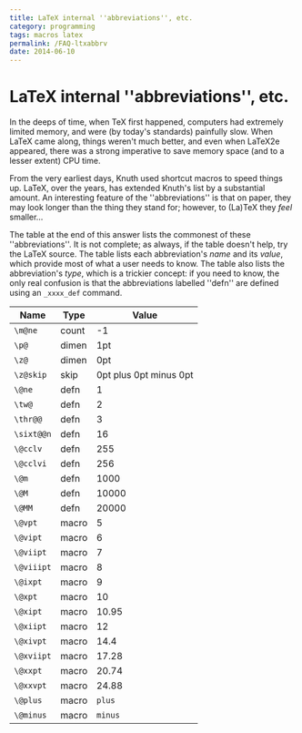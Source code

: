 ```yaml
---
title: LaTeX internal ''abbreviations'', etc.
category: programming
tags: macros latex
permalink: /FAQ-ltxabbrv
date: 2014-06-10
---
```


# LaTeX internal ''abbreviations'', etc.

In the deeps of time, when TeX first happened, computers had
extremely limited memory, and were (by today's standards) painfully
slow.  When LaTeX came along, things weren't much better, and even
when LaTeX2e appeared, there was a strong imperative to save memory
space (and to a lesser extent) CPU time.

From the very earliest days, Knuth used shortcut macros to speed
things up.  LaTeX, over the years, has extended Knuth's list by a
substantial amount.  An interesting feature  of the ''abbreviations'' is
that on paper, they may look longer than the thing they stand for;
however, to (La)TeX they _feel_ smaller&hellip;

The table at the end of this answer lists the commonest of these
''abbreviations''.  It is not complete; as always, if the table
doesn't help, try the LaTeX source.  The table lists each
abbreviation's _name_ and its _value_, which provide most of
what a user needs to know.  The table also lists the abbreviation's
_type_, which is a trickier concept: if you need to know, the
only real confusion is that the abbreviations labelled ''defn'' are
defined using an `_xxxx_def` command.


 | Name      |  Type  |  Value  |
 | --------- | ------ | -------- |
 | `\m@ne`   |  count |  -1  |
 | `\p@`     |  dimen |  1pt  |
 | `\z@`     |  dimen |  0pt  |
 | `\z@skip` |  skip  |  0pt plus 0pt minus 0pt |
 | `\@ne`    |  defn  |  1  |
 | `\tw@`    |  defn  |  2 |
 | `\thr@@`  |  defn  |  3  |
 | `\sixt@@n`|  defn  |  16  |
 | `\@cclv`  |  defn  |  255  |
 | `\@cclvi` |  defn  |  256  |
 | `\@m`     |  defn  |  1000  |
 | `\@M`     |  defn  |  10000  |
 | `\@MM`    |  defn  |  20000  |
 | `\@vpt`   |  macro |  5  |
 | `\@vipt`  |  macro |  6  |
 | `\@viipt` |  macro |  7  |
 | `\@viiipt`|  macro |  8  |
 | `\@ixpt`  |  macro |  9  |
 | `\@xpt`   |  macro |  10  |
 | `\@xipt`  |  macro |  10.95 |
 | `\@xiipt` |  macro |  12  |
 | `\@xivpt` |  macro |  14.4  |
 | `\@xviipt`|  macro |  17.28  |
 | `\@xxpt`  |  macro |  20.74  |
 | `\@xxvpt` |  macro |  24.88  |
 | `\@plus`  |  macro |  `plus`  |
 | `\@minus` |  macro |  `minus`  |


